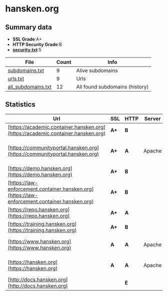 

# hansken.org
## Summary data


 - **SSL Grade**:A+
 - **HTTP Security Grade**:B
 - **[security.txt](https://www.digitaleoverheid.nl/nieuws/standaard-security-txt-nu-verplicht-voor-overheid/)**:5


| File       | Count | Info |
|------------|-------|------|
|[subdomains.txt](/data/hansken.org/subdomains.txt)|9|Alive subdomains|
|[urls.txt](/data/hansken.org/urls.txt)|9|Urls|
|[all_subdomains.txt](/data/hansken.org/all_subdomains.txt)|12|All found subdomains (history)|


## Statistics


| Url | SSL | HTTP | Server | Cookie | HSTS | CORS | CTO | CSP | XFO | XXP | RP |FP| Tech |Title |
|--------|-------|-------|------|------|------|------|------|------|------|------|------|------|------|------|
|[https://academic.container.hansken.org](https://academic.container.hansken.org)| **A+**| **B**|| |:white_check_mark: | | | | | | :white_check_mark: | |HSTS|Error 400 Not a...|
|[https://communityportal.hansken.org](https://communityportal.hansken.org)| **A+**| **A**|Apache| |:white_check_mark: | | |:warning: | :white_check_mark: | :white_check_mark: | :white_check_mark: | :white_check_mark: |Apache HTTP Server HSTS||
|[https://demo.hansken.org](https://demo.hansken.org)| **A+**| **B**|| |:white_check_mark: | | | | | | :white_check_mark: | |HSTS|301 Moved Perman...|
|[https://law-enforcement.container.hansken.org](https://law-enforcement.container.hansken.org)| **A+**| **B**|| |:white_check_mark: | | | | | | :white_check_mark: | |HSTS|Error 400 Not a...|
|[https://repo.hansken.org](https://repo.hansken.org)| **A+**| **A**|| |:white_check_mark: | | | | :white_check_mark: | :white_check_mark: | :white_check_mark: | |HSTS|Nexus Repository...|
|[https://training.hansken.org](https://training.hansken.org)| **A+**| **B**|| |:white_check_mark: | | | | | | :white_check_mark: | |HSTS|Hansken UI|
|[https://www.hansken.org](https://www.hansken.org)| **A**| **A**|Apache| |:white_check_mark: | | |:warning: | :white_check_mark: | :white_check_mark: | :white_check_mark: | |Apache HTTP Server|302 Found|
|[https://hansken.org](https://hansken.org)| **A**| **A**|Apache| |:white_check_mark: | | |:warning: | :white_check_mark: | :white_check_mark: | :white_check_mark: | |Apache HTTP Server|302 Found|
|[http://docs.hansken.org](http://docs.hansken.org)| | **E**|| | | | | | | | :white_check_mark: | |||


